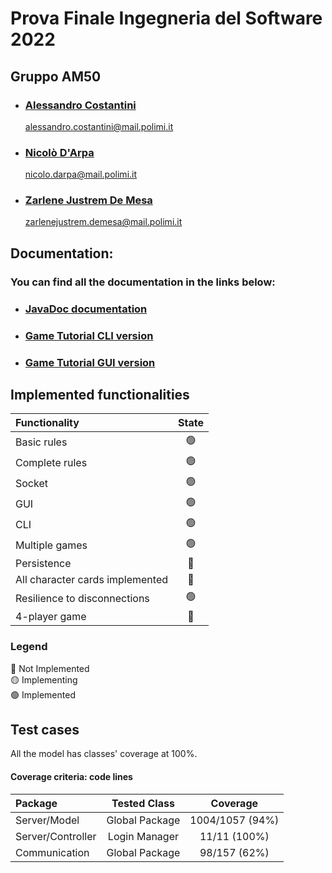 # Prova Finale Ingegneria del Software 2022
## Gruppo AM50


- ### [Alessandro Costantini](https://github.com/alessandro-costantini)
  alessandro.costantini@mail.polimi.it
- ### [Nicolò D'Arpa](https://github.com/nicolodarpa)
  nicolo.darpa@mail.polimi.it
- ### [Zarlene Justrem De Mesa](https://github.com/ZarleneDeMesa)
  zarlenejustrem.demesa@mail.polimi.it


## Documentation:

### You can find all the documentation in the links below:
- ### [JavaDoc documentation](https://zarlenedemesa.github.io/JavaDoc_AM50/)
- ### [Game Tutorial CLI version](https://github.com/nicolodarpa/ingsw2022-AM50/blob/master/Deliverables/GameTutorial.pdf)
- ### [Game Tutorial GUI version](https://github.com/nicolodarpa/ingsw2022-AM50/blob/master/Deliverables/GuideEriantysGUI.pdf)



## Implemented functionalities

| Functionality    |                       State                        |
|:-----------------|:--------------------------------------------------:|
| Basic rules      | 🟢 |
| Complete rules   | 🟢 |
| Socket           | 🟢 |
| GUI              | 🟢 |
| CLI              | 🟢 |
| Multiple games   | 🟢 |
| Persistence      | 🔴 |
| All character cards implemented | 🔴 |
| Resilience to disconnections  | 🟢 |
| 4-player game    | 🔴 |

### Legend <br>
🔴 Not Implemented  
🟡 Implementing  
🟢 Implemented 

## Test cases

All the model has classes' coverage at 100%.
#### Coverage criteria: code lines


| Package           |  Tested Class  |    Coverage     |
|:------------------|:--------------:|:---------------:|
| Server/Model      | Global Package | 1004/1057 (94%) |
| Server/Controller | Login Manager  |  11/11 (100%)   |
| Communication     | Global Package |  98/157 (62%)   |



